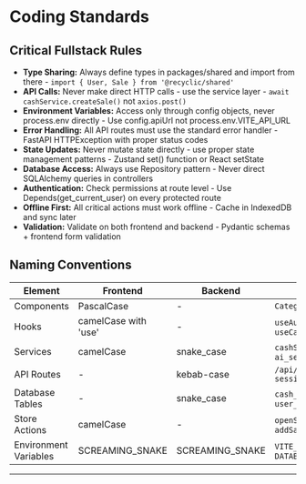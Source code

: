 # Coding Standards

## Critical Fullstack Rules

- **Type Sharing:** Always define types in packages/shared and import from there - `import { User, Sale } from '@recyclic/shared'`
- **API Calls:** Never make direct HTTP calls - use the service layer - `await cashService.createSale()` not `axios.post()`
- **Environment Variables:** Access only through config objects, never process.env directly - Use config.apiUrl not process.env.VITE_API_URL
- **Error Handling:** All API routes must use the standard error handler - FastAPI HTTPException with proper status codes
- **State Updates:** Never mutate state directly - use proper state management patterns - Zustand set() function or React setState
- **Database Access:** Always use Repository pattern - Never direct SQLAlchemy queries in controllers
- **Authentication:** Check permissions at route level - Use Depends(get_current_user) on every protected route
- **Offline First:** All critical actions must work offline - Cache in IndexedDB and sync later
- **Validation:** Validate on both frontend and backend - Pydantic schemas + frontend form validation

## Naming Conventions

| Element | Frontend | Backend | Example |
|---------|----------|---------|---------|
| Components | PascalCase | - | `CategorySelector.tsx` |
| Hooks | camelCase with 'use' | - | `useAuth.ts`, `useCashSession.ts` |
| Services | camelCase | snake_case | `cashService.ts`, `ai_service.py` |
| API Routes | - | kebab-case | `/api/v1/cash-sessions` |
| Database Tables | - | snake_case | `cash_sessions`, `user_profiles` |
| Store Actions | camelCase | - | `openSession`, `addSaleItem` |
| Environment Variables | SCREAMING_SNAKE | SCREAMING_SNAKE | `VITE_API_URL`, `DATABASE_URL` |

---
